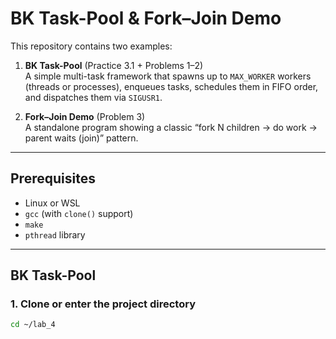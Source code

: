 # BK Task-Pool & Fork–Join Demo

This repository contains two examples:

1. **BK Task-Pool** (Practice 3.1 + Problems 1–2)  
   A simple multi-task framework that spawns up to `MAX_WORKER` workers (threads or processes), enqueues tasks, schedules them in FIFO order, and dispatches them via `SIGUSR1`.

2. **Fork–Join Demo** (Problem 3)  
   A standalone program showing a classic “fork N children → do work → parent waits (join)” pattern.

---

## Prerequisites

- Linux or WSL  
- `gcc` (with `clone()` support)  
- `make`  
- `pthread` library  

---

## BK Task-Pool

### 1. Clone or enter the project directory
```bash
cd ~/lab_4
